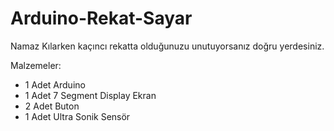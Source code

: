 # Arduino-Rekat-Sayar
Namaz Kılarken kaçıncı rekatta olduğunuzu unutuyorsanız doğru yerdesiniz.

Malzemeler:
- 1 Adet Arduino
- 1 Adet 7 Segment Display Ekran
- 2 Adet Buton
- 1 Adet Ultra Sonik Sensör
